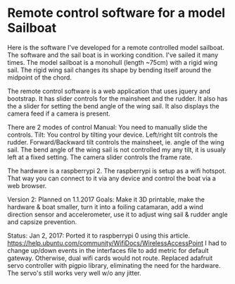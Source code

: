 # Remote control software for a model Sailboat

Here is the software I've developed for a remote controlled model sailboat.
The software and the sail boat is in working condition.
I've sailed it many times.
The model sailboat is a monohull (length ~75cm) with a rigid wing sail. 
The rigid wing sail changes its shape by bending 
itself around the midpoint of the chord.

The remote control software is a web application that uses jquery and bootstrap.
It has slider controls for the mainsheet and the rudder.
It also has the a slider for setting the bend angle of the wing sail.
It also displays the camera feed if a camera is present.

There are 2 modes of control
Manual: You need to manually slide the controls.
Tilt: You control by tilting your device. Left/right tilt controls the rudder.
Forward/Backward tilt controls the mainsheet, ie. angle of the wing sail.
The bend angle of the wing sail is not controlled my any tilt, it is usualy 
left at a fixed setting.
The camera slider controls the frame rate. 

The hardware is a raspberrypi 2. 
The raspberrypi is setup as a wifi hotspot. That way you can connect to it via any device 
and control the boat via a web browser.

Version 2: 
Planned on 1.1.2017
Goals: Make it 3D printable, make the hardware & boat smaller, turn it into a foiling catamaran, 
add a wind direction sensor and accelerometer, use it to adjust wing sail & rudder angle and capsize prevention.  

Status: 
Jan 2, 2017: Ported it to raspberrypi 0 using this article.
https://help.ubuntu.com/community/WifiDocs/WirelessAccessPoint
I had to change up/down events in the interfaces file to add metric for default gateway. 
Otherwise, dual wifi cards would not route.
Replaced adafruit servo controller with pigpio library, eliminating the need for the hardware. 
The servo's still works very well w/o any jitter.






